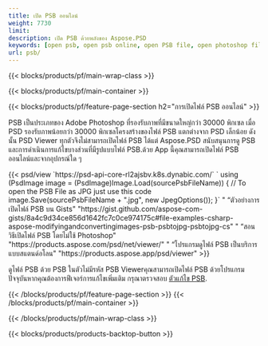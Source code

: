 ```yaml
---
title: เปิด PSB ออนไลน์
weight: 7730
limit: 
description: เปิด PSB ด้วยพลังของ Aspose.PSD
keywords: [open psb, open psb online, open PSB file, open photoshop file, preview psb]
url: psb/
---
```


{{< blocks/products/pf/main-wrap-class >}}

{{< blocks/products/pf/main-container >}}

{{< blocks/products/pf/feature-page-section h2="การเปิดไฟล์ PSB ออนไลน์" >}}
<p>PSB เป็นประเภทของ Adobe Photoshop ที่รองรับภาพที่มีขนาดใหญ่กว่า 30000 พิกเซล เมื่อ PSD รองรับภาพน้อยกว่า 30000 พิกเซลโครงสร้างของไฟล์ PSB แตกต่างจาก PSD เล็กน้อย ดังนั้น PSD Viewer ทุกตัวจึงไม่สามารถเปิดไฟล์ PSB ได้แต่ Aspose.PSD สนับสนุนการดู PSB และการดำเนินการแก้ไขบางส่วนที่มีรูปแบบไฟล์ PSB.ด้วย App นี้คุณสามารถเปิดไฟล์ PSB ออนไลน์และจากอุปกรณ์ใด ๆ</p>
{{< psd/view `https://psd-api-core-rl2ajsbv.k8s.dynabic.com/` 
`    using (PsdImage image = (PsdImage)Image.Load(sourcePsbFileName))
    {
	    // To open the PSB File as JPG just use this code
        image.Save(sourcePsbFileName + ".jpg",  new JpegOptions());
    }` "
“ตัวอย่างการเปิดไฟล์ PSB บน Gists" "https://gist.github.com/aspose-com-gists/8a4c9d34ce856d1642fc7c0ce974175c#file-examples-csharp-aspose-modifyingandconvertingimages-psb-psbtojpg-psbtojpg-cs" "
“สอนวิธีเปิดไฟล์ PSB โดยไม่ใช้ Photoshop" "https://products.aspose.com/psd/net/viewer/" "
“โปรแกรมดูไฟล์ PSB เป็นบริการแบบสแตนด์อโลน" "https://products.aspose.app/psd/viewer" >}}
<p>ดูไฟล์ PSB ด้วย PSB ในตัวไม่มีรหัส PSB Viewerคุณสามารถเปิดไฟล์ PSB ด้วยโปรแกรมปัจจุบันหากคุณต้องการฟีเจอร์การแก้ไขเพิ่มเติม กรุณาตรวจสอบ <a href="https://products.aspose.app/psd/template-editor">ตัวแก้ไข PSB</a>.</p>
{{< /blocks/products/pf/feature-page-section >}}
{{< /blocks/products/pf/main-container >}}


{{< /blocks/products/pf/main-wrap-class >}}

{{< blocks/products/products-backtop-button >}}
